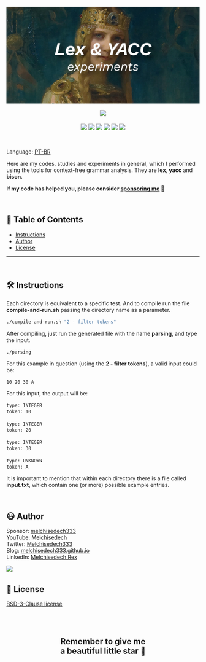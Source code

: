 
<p align='center'>
    <img src="extras/images/banner.jpg" >
</p>

<p align="center">
    <a href="https://github.com/sponsors/melchisedech333"><img src="https://img.shields.io/badge/sponsor-30363D?style=for-the-badge&logo=GitHub-Sponsors&logoColor=#white" ></a>
    <br><br>
    <img src="https://badgen.net/badge/love level/7 of 10/purple" >
    <img src="https://img.shields.io/github/languages/count/melchisedech333/lex-yacc-experiments?color=%23f34b7d" >
    <img src="https://img.shields.io/github/languages/top/melchisedech333/lex-yacc-experiments?color=%23f34b7d" >
    <img src="https://img.shields.io/github/directory-file-count/melchisedech333/lex-yacc-experiments" >
    <img src="https://img.shields.io/github/repo-size/melchisedech333/lex-yacc-experiments" >
    <img src="https://img.shields.io/github/license/melchisedech333/lex-yacc-experiments" >
</p>

<br>

Language: <a href="readme-pt.md">PT-BR</a>

Here are my codes, studies and experiments in general, which I performed using the tools for context-free grammar analysis. They are <b>lex</b>, <b>yacc</b> and <b>bison</b>.

**If my code has helped you, please consider [sponsoring me](https://github.com/sponsors/melchisedech333) :blue_heart:** 

<br>

:bookmark_tabs: Table of Contents
-----
* [Instructions](#hammer_and_wrench-instructions)
* [Author](#smiley-author)
* [License](#scroll-license)
-----

<br>

:hammer_and_wrench: Instructions
---

Each directory is equivalent to a specific test. And to compile run the file <b>compile-and-run.sh</b> passing the directory name as a parameter.

```bash
./compile-and-run.sh "2 - filter tokens"
```

After compiling, just run the generated file with the name <b>parsing</b>, and type the input.

```bash
./parsing
```

For this example in question (using the <b>2 - filter tokens</b>), a valid input could be:

```
10 20 30 A
```

For this input, the output will be:

```
type: INTEGER
token: 10

type: INTEGER
token: 20

type: INTEGER
token: 30

type: UNKNOWN
token: A
```

It is important to mention that within each directory there is a file called <b>input.txt</b>, which contain one (or more) possible example entries.

<br>

:smiley: Author
---

Sponsor: [melchisedech333](https://github.com/sponsors/melchisedech333)<br>
YouTube: [Melchisedech](https://www.youtube.com/channel/UC4Sh4wxncr5arnydpUfWPKw)<br>
Twitter: [Melchisedech333](https://twitter.com/Melchisedech333)<br>
Blog: [melchisedech333.github.io](https://melchisedech333.github.io/)<br>
LinkedIn: [Melchisedech Rex](https://www.linkedin.com/in/melchisedech-rex-724152235/)

<img src="https://github.com/melchisedech333.png?size=200" height="100" />

<br>

:scroll: License
---

[ BSD-3-Clause license](./license)

<br><br>

<div align="center">

## Remember to give me <br> a beautiful little star :star_struck:

</div>


